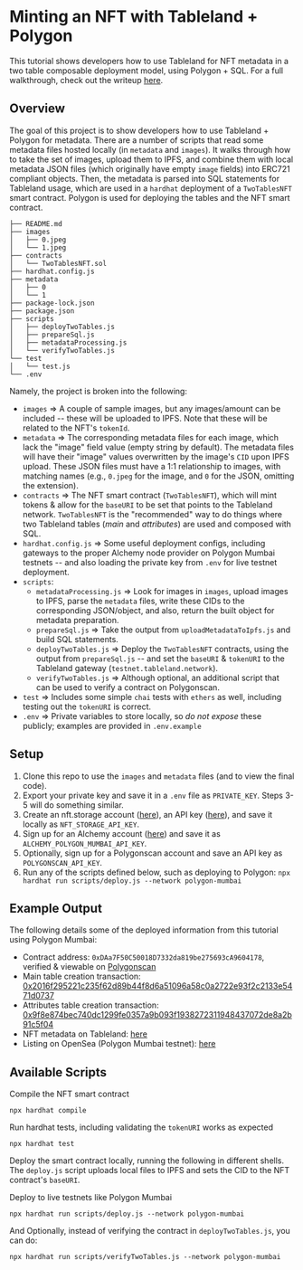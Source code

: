 # Minting an NFT with Tableland + Polygon

This tutorial shows developers how to use Tableland for NFT metadata in a two table composable deployment model, using Polygon + SQL. For a full walkthrough, check out the writeup [here](https://docs.tableland.xyz/deploying-an-nft-on-polygon).

## Overview

The goal of this project is to show developers how to use Tableland + Polygon for metadata. There are a number of scripts that read some metadata files hosted locally (in `metadata` and `images`). It walks through how to take the set of images, upload them to IPFS, and combine them with local metadata JSON files (which originally have empty `image` fields) into ERC721 compliant objects. Then, the metadata is parsed into SQL statements for Tableland usage, which are used in a `hardhat` deployment of a `TwoTablesNFT` smart contract. Polygon is used for deploying the tables and the NFT smart contract.

```text
├── README.md
├── images
│   ├── 0.jpeg
│   └── 1.jpeg
├── contracts
│   └── TwoTablesNFT.sol
├── hardhat.config.js
├── metadata
│   ├── 0
│   └── 1
├── package-lock.json
├── package.json
├── scripts
│   ├── deployTwoTables.js
│   ├── prepareSql.js
│   ├── metadataProcessing.js
│   └── verifyTwoTables.js
└── test
│   └── test.js
└── .env
```

Namely, the project is broken into the following:

- `images` => A couple of sample images, but any images/amount can be included -- these will be uploaded to IPFS. Note that these will be related to the NFT's `tokenId`.
- `metadata` => The corresponding metadata files for each image, which lack the "image" field value (empty string by default). The metadata files will have their "image" values overwritten by the image's `CID` upon IPFS upload. These JSON files must have a 1:1 relationship to images, with matching names (e.g., `0.jpeg` for the image, and `0` for the JSON, omitting the extension).
- `contracts` => The NFT smart contract (`TwoTablesNFT`), which will mint tokens & allow for the `baseURI` to be set that points to the Tableland network. `TwoTablesNFT` is the "recommended" way to do things where two Tableland tables (_main_ and _attributes_) are used and composed with SQL.
- `hardhat.config.js` => Some useful deployment configs, including gateways to the proper Alchemy node provider on Polygon Mumbai testnets -- and also loading the private key from `.env` for live testnet deployment.
- `scripts`:
  - `metadataProcessing.js` => Look for images in `images`, upload images to IPFS, parse the `metadata` files, write these CIDs to the corresponding JSON/object, and also, return the built object for metadata preparation.
  - `prepareSql.js` => Take the output from `uploadMetadataToIpfs.js` and build SQL statements.
  - `deployTwoTables.js` => Deploy the `TwoTablesNFT` contracts, using the output from `prepareSql.js` -- and set the `baseURI` & `tokenURI` to the Tableland gateway (`testnet.tableland.network`).
  - `verifyTwoTables.js` => Although optional, an additional script that can be used to verify a contract on Polygonscan.
- `test` => Includes some simple `chai` tests with `ethers` as well, including testing out the `tokenURI` is correct.
- `.env` => Private variables to store locally, so _do not expose_ these publicly; examples are provided in `.env.example`

## Setup

1. Clone this repo to use the `images` and `metadata` files (and to view the final code).
2. Export your private key and save it in a `.env` file as `PRIVATE_KEY`. Steps 3-5 will do something similar.
3. Create an nft.storage account ([here](https://nft.storage/login/)), an API key ([here](https://nft.storage/manage/)), and save it locally as `NFT_STORAGE_API_KEY`.
4. Sign up for an Alchemy account ([here](https://auth.alchemyapi.io/signup)) and save it as `ALCHEMY_POLYGON_MUMBAI_API_KEY`.
5. Optionally, sign up for a Polygonscan account and save an API key as `POLYGONSCAN_API_KEY`.
6. Run any of the scripts defined below, such as deploying to Polygon: `npx hardhat run scripts/deploy.js --network polygon-mumbai`

## Example Output

The following details some of the deployed information from this tutorial using Polygon Mumbai:

- Contract address: `0xDAa7F50C50018D7332da819be275693cA9604178`, verified & viewable on [Polygonscan](https://mumbai.polygonscan.com/address/0xDAa7F50C50018D7332da819be275693cA9604178)
- Main table creation transaction: [0x2016f295221c235f62d89b44f8d6a51096a58c0a2722e93f2c2133e5471d0737](https://mumbai.polygonscan.com/tx/0x2016f295221c235f62d89b44f8d6a51096a58c0a2722e93f2c2133e5471d0737)
- Attributes table creation transaction: [0x9f8e874bec740dc1299fe0357a9b093f1938272311948437072de8a2b91c5f04](https://mumbai.polygonscan.com/tx/0x9f8e874bec740dc1299fe0357a9b093f1938272311948437072de8a2b91c5f04)
- NFT metadata on Tableland: [here](https://testnet.tableland.network/query?mode=list&s=SELECT%20json_object%28%27id%27%2Cid%2C%27name%27%2Cname%2C%27description%27%2Cdescription%2C%27image%27%2Cimage%2C%27attributes%27%2Cjson_group_array%28json_object%28%27trait_type%27%2Ctrait_type%2C%27value%27%2Cvalue%29%29%29%20FROM%20table_nft_main_80001_1510%20JOIN%20table_nft_attributes_80001_1511%20ON%20table_nft_main_80001_1510%2Eid%20%3D%20table_nft_attributes_80001_1511%2Emain_id%20WHERE%20id%3D0%20group%20by%20id)
- Listing on OpenSea (Polygon Mumbai testnet): [here](https://testnets.opensea.io/collection/twotablesnft)

## Available Scripts

Compile the NFT smart contract

```console
npx hardhat compile
```

Run hardhat tests, including validating the `tokenURI` works as expected

```console
npx hardhat test
```

Deploy the smart contract locally, running the following in different shells. The `deploy.js` script uploads local files to IPFS and sets the CID to the NFT contract's `baseURI`.

Deploy to live testnets like Polygon Mumbai

```console
npx hardhat run scripts/deploy.js --network polygon-mumbai
```

And Optionally, instead of verifying the contract in `deployTwoTables.js`, you can do:

```console
npx hardhat run scripts/verifyTwoTables.js --network polygon-mumbai
```
